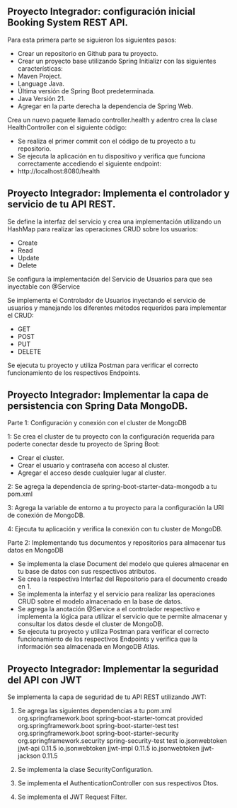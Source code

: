 ## Proyecto Integrador: configuración inicial Booking System REST API.

Para esta primera parte se siguieron los siguientes pasos:

- Crear un repositorio en Github para tu proyecto.
- Crear un proyecto base utilizando Spring Initializr con las siguientes características:
- Maven Project.
- Language Java.
- Última versión de Spring Boot predeterminada.
- Java Versión 21.
- Agregar en la parte derecha la dependencia de Spring Web.

Crea un nuevo paquete llamado controller.health y adentro crea la clase HealthController con el siguiente código:

- Se realiza el primer commit con el código de tu proyecto a tu repositorio.
- Se ejecuta la aplicación en tu dispositivo y verifica que funciona correctamente accediendo el siguiente endpoint:
- http://localhost:8080/health

## Proyecto Integrador: Implementa el controlador y servicio de tu API REST.

Se define la interfaz del servicio y crea una implementación utilizando un HashMap para realizar las operaciones CRUD sobre los usuarios:

- Create
- Read
- Update
- Delete

Se configura la implementación del Servicio de Usuarios para que sea inyectable con @Service

Se implementa el Controlador de Usuarios inyectando el servicio de usuarios y manejando los diferentes métodos requeridos para implementar el CRUD:

- GET
- POST
- PUT
- DELETE

Se ejecuta tu proyecto y utiliza Postman para verificar el correcto funcionamiento de los respectivos Endpoints.

## Proyecto Integrador: Implementar la capa de persistencia con Spring Data MongoDB.
Parte 1: Configuración y conexión con el cluster de MongoDB

1: Se crea el cluster de tu proyecto con la configuración requerida para poderte conectar desde tu proyecto de Spring Boot:
- Crear el cluster.
- Crear el usuario y contraseña con acceso al cluster.
- Agregar el acceso desde cualquier lugar al cluster.
  
2: Se agrega la dependencia de spring-boot-starter-data-mongodb a tu pom.xml

3: Agrega la variable de entorno a tu proyecto para la configuración la URI de conexión de MongoDB.

4: Ejecuta tu aplicación y verifica la conexión con tu cluster de MongoDB.

Parte 2: Implementando tus documentos y repositorios para almacenar tus datos en MongoDB

- Se implementa la clase Document del modelo que quieres almacenar en tu base de datos con sus respectivos atributos.
- Se crea la respectiva Interfaz del Repositorio para el documento creado en 1.
- Se implementa la interfaz y el servicio para realizar las operaciones CRUD sobre el modelo almacenado en la base de datos.
- Se agrega la anotación @Service a el controlador respectivo e implementa la lógica para utilizar el servicio que te permite almacenar y consultar los datos desde el cluster de MongoDB.
- Se ejecuta tu proyecto y utiliza Postman para verificar el correcto funcionamiento de los respectivos Endpoints y verifica que la información sea almacenada en MongoDB Atlas.

## Proyecto Integrador: Implementar la seguridad del API con JWT
Se implementa la capa de seguridad de tu API REST utilizando JWT:

1. Se agrega las siguientes dependencias a tu pom.xml
		<dependency>
			<groupId>org.springframework.boot</groupId>
			<artifactId>spring-boot-starter-tomcat</artifactId>
			<scope>provided</scope>
		</dependency>
		<dependency>
			<groupId>org.springframework.boot</groupId>
			<artifactId>spring-boot-starter-test</artifactId>
			<scope>test</scope>
		</dependency>
		<dependency>
			<groupId>org.springframework.boot</groupId>
			<artifactId>spring-boot-starter-security</artifactId>
		</dependency>
		<dependency>
			<groupId>org.springframework.security</groupId>
			<artifactId>spring-security-test</artifactId>
			<scope>test</scope>
		</dependency>
		<dependency>
			<groupId>io.jsonwebtoken</groupId>
			<artifactId>jjwt-api</artifactId>
			<version>0.11.5</version>
		</dependency>
		<dependency>
			<groupId>io.jsonwebtoken</groupId>
			<artifactId>jjwt-impl</artifactId>
			<version>0.11.5</version>
		</dependency>
		<dependency>
			<groupId>io.jsonwebtoken</groupId>
			<artifactId>jjwt-jackson</artifactId>
			<version>0.11.5</version>
		</dependency>

2. Se implementa la clase SecurityConfiguration.
3. Se implementa el AuthenticationController con sus respectivos Dtos.
4. Se implementa el JWT Request Filter.

